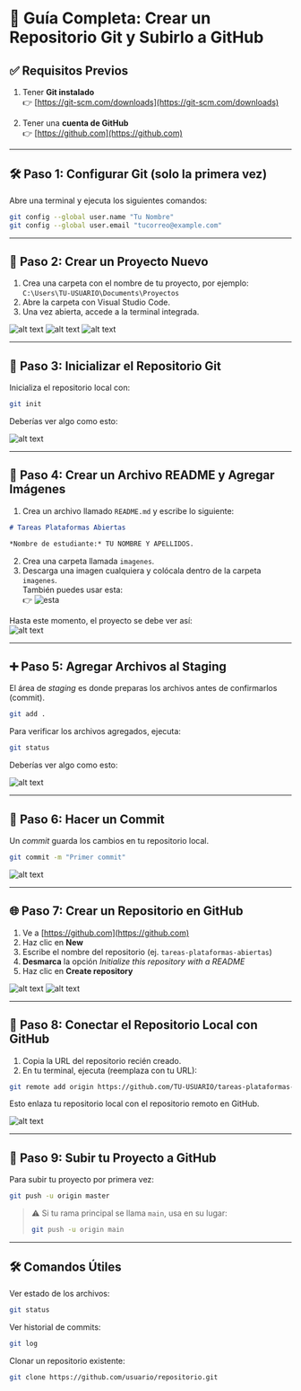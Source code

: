 # 🚀 Guía Completa: Crear un Repositorio Git y Subirlo a GitHub

## ✅ Requisitos Previos

1. Tener **Git instalado**  
   👉 [https://git-scm.com/downloads](https://git-scm.com/downloads)

2. Tener una **cuenta de GitHub**  
   👉 [https://github.com](https://github.com)

---

## 🛠️ Paso 1: Configurar Git (solo la primera vez)

Abre una terminal y ejecuta los siguientes comandos:

```bash
git config --global user.name "Tu Nombre"
git config --global user.email "tucorreo@example.com"
```

---

## 📁 Paso 2: Crear un Proyecto Nuevo

1. Crea una carpeta con el nombre de tu proyecto, por ejemplo:  
   `C:\Users\TU-USUARIO\Documents\Proyectos`
2. Abre la carpeta con Visual Studio Code.
3. Una vez abierta, accede a la terminal integrada.

![alt text](imagenes/image.png)
![alt text](imagenes/image-2.png)
![alt text](imagenes/image-3.png)

---

## 🔧 Paso 3: Inicializar el Repositorio Git

Inicializa el repositorio local con:

```bash
git init
```

Deberías ver algo como esto:

![alt text](imagenes/image-4.png)

---

## 📝 Paso 4: Crear un Archivo README y Agregar Imágenes

1. Crea un archivo llamado `README.md` y escribe lo siguiente:

```markdown
# Tareas Plataformas Abiertas

*Nombre de estudiante:* TU NOMBRE Y APELLIDOS.
```

2. Crea una carpeta llamada `imagenes`.
3. Descarga una imagen cualquiera y colócala dentro de la carpeta `imagenes`.  
   También puedes usar esta:  
   👉 ![esta](https://upload.wikimedia.org/wikipedia/commons/3/3b/Windows_9X_BSOD.png)

Hasta este momento, el proyecto se debe ver así:  
![alt text](imagenes/image-5.png)

---

## ➕ Paso 5: Agregar Archivos al Staging

El área de *staging* es donde preparas los archivos antes de confirmarlos (commit).

```bash
git add .
```

Para verificar los archivos agregados, ejecuta:

```bash
git status
```

Deberías ver algo como esto:

![alt text](imagenes/image-6.png)

---

## 💾 Paso 6: Hacer un Commit

Un *commit* guarda los cambios en tu repositorio local.

```bash
git commit -m "Primer commit"
```

![alt text](imagenes/image-10.png)

---

## 🌐 Paso 7: Crear un Repositorio en GitHub

1. Ve a [https://github.com](https://github.com)
2. Haz clic en **New**
3. Escribe el nombre del repositorio (ej. `tareas-plataformas-abiertas`)
4. **Desmarca** la opción *Initialize this repository with a README*
5. Haz clic en **Create repository**

![alt text](imagenes/image-7.png)
![alt text](imagenes/image-8.png)

---

## 🔗 Paso 8: Conectar el Repositorio Local con GitHub

1. Copia la URL del repositorio recién creado.
2. En tu terminal, ejecuta (reemplaza con tu URL):

```bash
git remote add origin https://github.com/TU-USUARIO/tareas-plataformas-abiertas.git
```

Esto enlaza tu repositorio local con el repositorio remoto en GitHub.

![alt text](imagenes/image-9.png)

---

## 🚀 Paso 9: Subir tu Proyecto a GitHub

Para subir tu proyecto por primera vez:

```bash
git push -u origin master
```

> ⚠️ Si tu rama principal se llama `main`, usa en su lugar:
>
> ```bash
> git push -u origin main
> ```

---

## 🛠️ Comandos Útiles

Ver estado de los archivos:

```bash
git status
```

Ver historial de commits:

```bash
git log
```

Clonar un repositorio existente:

```bash
git clone https://github.com/usuario/repositorio.git
```
